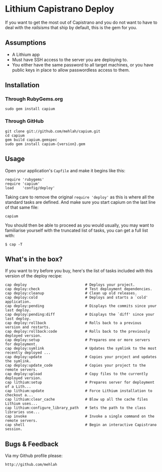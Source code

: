 # Lithium Capistrano Deploy

If you want to get the most out of Capistrano and you do not want to have to deal with the *railsisms* that ship by default, this is the gem for you.

## Assumptions

+ A Lithium app
+ Must have SSH access to the server you are deploying to.
+ You either have the same password to all target machines, or you have public keys in place to allow passwordless access to them.

## Installation

### Through RubyGems.org ###

    sudo gem install capium

### Through GitHub ###

    git clone git://github.com/mehlah/capium.git
    cd capium
    gem build capium.gemspec
    sudo gem install capium-{version}.gem

## Usage

Open your application's `Capfile` and make it begins like this:

    require 'rubygems'
    require 'capium'
    load    'config/deploy'

Taking care to remove the original `require 'deploy'` as this is where all the standard tasks are defined.
And make sure you start capium on the last line of that same file:

    capium

You should then be able to proceed as you would usually, you may want to familiarise yourself with the truncated list of tasks, you can get a full list with:

    $ cap -T

## What's in the box?

If you want to try before you buy, here's the list of tasks included with this version of the deploy recipe:

    cap deploy                           # Deploys your project.
    cap deploy:check                     # Test deployment dependencies.
    cap deploy:cleanup                   # Clean up old releases.
    cap deploy:cold                      # Deploys and starts a `cold' application.
    cap deploy:pending                   # Displays the commits since your last deploy.
    cap deploy:pending:diff              # Displays the `diff' since your last deploy.
    cap deploy:rollback                  # Rolls back to a previous version and restarts.
    cap deploy:rollback:code             # Rolls back to the previously deployed version.
    cap deploy:setup                     # Prepares one or more servers for deployment.
    cap deploy:symlink                   # Updates the symlink to the most recently deployed ...
    cap deploy:update                    # Copies your project and updates the symlink.
    cap deploy:update_code               # Copies your project to the remote servers.
    cap deploy:upload                    # Copy files to the currently deployed version.
    cap lithium:setup                    # Prepares server for deployment of a Lith...
    cap lithium:update                   # Force Lithium installation to checkout a...
    cap lithium:clear_cache              # Blow up all the cache files Lithium uses...
    cap lithium:configure_library_path   # Sets the path to the class libraries use...
    cap invoke                           # Invoke a single command on the remote servers.
    cap shell                            # Begin an interactive Capistrano session.


## Bugs & Feedback

Via my Github profile please:

    http://github.com/mehlah